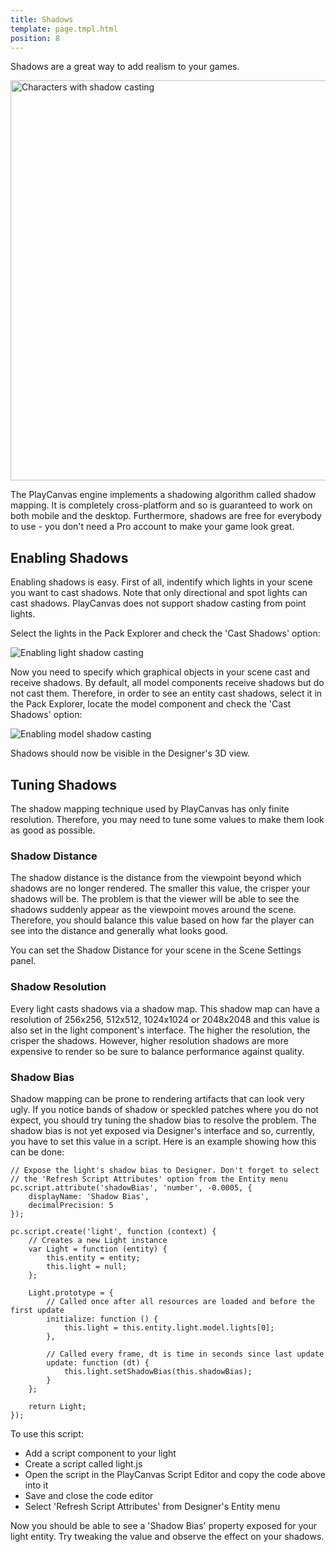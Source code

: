 ```yaml
---
title: Shadows
template: page.tmpl.html
position: 8
---
```


Shadows are a great way to add realism to your games.

<img alt="Characters with shadow casting" width="640" src="/images/shadows/doom3_shadows.png"></img>

The PlayCanvas engine implements a shadowing algorithm called shadow mapping. It is completely cross-platform and so is guaranteed to work on both mobile and the desktop. Furthermore, shadows are free for everybody to use - you don't need a Pro account to make your game look great.

## Enabling Shadows

Enabling shadows is easy. First of all, indentify which lights in your scene you want to cast shadows. Note that only directional and spot lights can cast shadows. PlayCanvas does not support shadow casting from point lights.

Select the lights in the Pack Explorer and check the 'Cast Shadows' option:

<img alt="Enabling light shadow casting" src="/images/shadows/light_enable_shadows.png"></img>

Now you need to specify which graphical objects in your scene cast and receive shadows. By default, all model components receive shadows but do not cast them. Therefore, in order to see an entity cast shadows, select it in the Pack Explorer, locate the model component and check the 'Cast Shadows' option:

<img alt="Enabling model shadow casting" src="/images/shadows/model_enable_shadows.png"></img>

Shadows should now be visible in the Designer's 3D view.

## Tuning Shadows

The shadow mapping technique used by PlayCanvas has only finite resolution. Therefore, you may need to tune some values to make them look as good as possible.

### Shadow Distance

The shadow distance is the distance from the viewpoint beyond which shadows are no longer rendered. The smaller this value, the crisper your shadows will be. The problem is that the viewer will be able to see the shadows suddenly appear as the viewpoint moves around the scene. Therefore, you should balance this value based on how far the player can see into the distance and generally what looks good.

You can set the Shadow Distance for your scene in the Scene Settings panel.

### Shadow Resolution

Every light casts shadows via a shadow map. This shadow map can have a resolution of 256x256, 512x512, 1024x1024 or 2048x2048 and this value is also set in the light component's interface. The higher the resolution, the crisper the shadows. However, higher resolution shadows are more expensive to render so be sure to balance performance against quality.

### Shadow Bias

Shadow mapping can be prone to rendering artifacts that can look very ugly. If you notice bands of shadow or speckled patches where you do not expect, you should try tuning the shadow bias to resolve the problem. The shadow bias is not yet exposed via Designer's interface and so, currently, you have to set this value in a script. Here is an example showing how this can be done:

~~~javascript~~~
// Expose the light's shadow bias to Designer. Don't forget to select
// the 'Refresh Script Attributes' option from the Entity menu
pc.script.attribute('shadowBias', 'number', -0.0005, {
    displayName: 'Shadow Bias',
    decimalPrecision: 5
});

pc.script.create('light', function (context) {
    // Creates a new Light instance
    var Light = function (entity) {
        this.entity = entity;
        this.light = null;
    };

    Light.prototype = {
        // Called once after all resources are loaded and before the first update
        initialize: function () {
            this.light = this.entity.light.model.lights[0];
        },

        // Called every frame, dt is time in seconds since last update
        update: function (dt) {
            this.light.setShadowBias(this.shadowBias);
        }
    };

    return Light;
});
~~~

To use this script:

* Add a script component to your light
* Create a script called light.js
* Open the script in the PlayCanvas Script Editor and copy the code above into it
* Save and close the code editor
* Select 'Refresh Script Attributes' from Designer's Entity menu

Now you should be able to see a 'Shadow Bias' property exposed for your light entity. Try tweaking the value and observe the effect on your shadows.